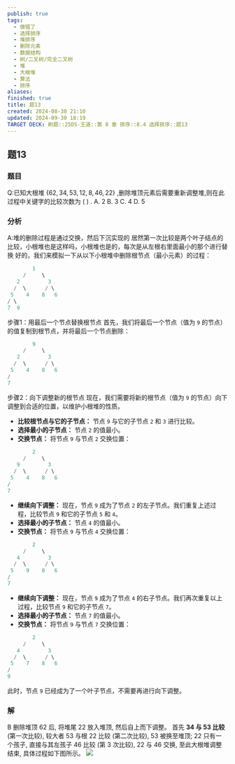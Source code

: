 ```yaml
---
publish: true
tags:
  - 做错了
  - 选择排序
  - 堆排序
  - 删除元素
  - 数据结构
  - 树/二叉树/完全二叉树
  - 堆
  - 大根堆
  - 算法
  - 排序
aliases: 
finished: true
title: 题13
created: 2024-08-30 21:10
updated: 2024-09-30 18:19
TARGET DECK: 刷题::25DS-王道::第 8 章 排序::8.4 选择排序::题13
---
```

## 题13
### 题目
Q:已知大根堆 $\{ {62},{34},{53},{12},8,{46},{22}\}$ ,删除堆顶元素后需要重新调整堆,则在此过程中关键字的比较次数为 ( ) .
A. 2 B. 3 C. 4 D. 5
### 分析
A:堆的删除过程是通过交换，然后下沉实现的
居然第一次比较是两个叶子结点的比较，小根堆也是这样吗，小根堆也是的，每次是从左根右里面最小的那个进行替换
好的，我们来模拟一下从以下小根堆中删除根节点（最小元素）的过程：
```cpp
        1
     /     \
   2         3
  /  \      / \
 5    4    8   6 
/ \   
7  9
```
步骤1：用最后一个节点替换根节点
首先，我们将最后一个节点（值为 `9` 的节点）的值复制到根节点，并将最后一个节点删除：
```cpp
        9
     /     \
   2         3
  /  \      / \
 5    4    8   6 
/ 
7  
```
步骤2：向下调整新的根节点
现在，我们需要将新的根节点（值为 `9` 的节点）向下调整到合适的位置，以维护小根堆的性质。
- **比较根节点与它的子节点：** 节点 `9` 与它的子节点 `2` 和 `3` 进行比较。
- **选择最小的子节点：** 节点 `2` 的值最小。
- **交换节点：** 将节点 `9` 与节点 `2` 交换位置：
```cpp
        2
     /     \
   9         3
  /  \      / \
 5    4    8   6 
/ 
7  
```
- **继续向下调整：** 现在，节点 `9` 成为了节点 `2` 的左子节点。我们重复上述过程，比较节点 `9` 和它的子节点 `5` 和 `4`。
- **选择最小的子节点：** 节点 `4` 的值最小。
- **交换节点：** 将节点 `9` 与节点 `4` 交换位置：
```cpp
        2
     /     \
   4         3
  /  \      / \
 5    9    8   6 
/ 
7  
```
- **继续向下调整：** 现在，节点 `9` 成为了节点 `4` 的右子节点。我们再次重复以上过程，比较节点 `9` 和它的子节点 `7`。
- **选择最小的子节点：** 节点 `7` 的值最小。
- **交换节点：** 将节点 `9` 与节点 `7` 交换位置：
```cpp
        2
     /     \
   4         3
  /  \      / \
 5    7    8   6 
/ 
9  
```
此时，节点 `9` 已经成为了一个叶子节点，不需要再进行向下调整。
### 解
B
删除堆顶 62 后, 将堆尾 22 放入堆顶, 然后自上而下调整。
首先 **34 与 53 比较** (第一次比较), 较大者 53 与根 22 比较 (第二次比较), 53 被换至堆顶; 22 只有一个孩子, 直接与其左孩子 46 比较 (第 3 次比较), 22 与 46 交换, 至此大根堆调整结束, 具体过程如下图所示。
![](https://img.hwenyi.tech/202410011111608.webp)



 